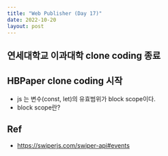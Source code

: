 ```yaml
---
title: "Web Publisher (Day 17)"
date: 2022-10-20
layout: post
---
```

##  연세대학교 이과대학 clone coding 종료
##  HBPaper clone coding 시작
- js 는 변수(const, let)의 유효범위가 block scope이다.
- block scope란?
##  Ref
- https://swiperjs.com/swiper-api#events
